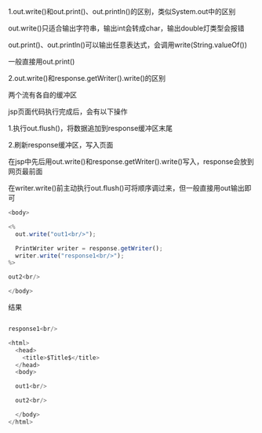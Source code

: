 1.out.write()和out.print()、out.println()的区别，类似System.out中的区别

out.write()只适合输出字符串，输出int会转成char，输出double灯类型会报错

out.print()、out.println()可以输出任意表达式，会调用write(String.valueOf())

一般直接用out.print()









2.out.write()和response.getWriter().write()的区别

两个流有各自的缓冲区

jsp页面代码执行完成后，会有以下操作

1.执行out.flush()，将数据追加到response缓冲区末尾

2.刷新response缓冲区，写入页面





在jsp中先后用out.write()和response.getWriter().write()写入，response会放到网页最前面

在writer.write()前主动执行out.flush()可将顺序调过来，但一般直接用out输出即可

```javascript
<body>

<%
  out.write("out1<br/>");

  PrintWriter writer = response.getWriter();
  writer.write("response1<br/>");
%>

out2<br/>

</body>
```

结果

```javascript

response1<br/>

<html>
  <head>
    <title>$Title$</title>
  </head>
  <body>

  out1<br/>

  out2<br/>

  </body>
</html>


```

